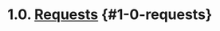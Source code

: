 # 1.0. [Requests](https://github.com/adlnet/xAPI-Spec/blob/1.0.3/xAPI-Communication.md#requests) {#1-0-requests}